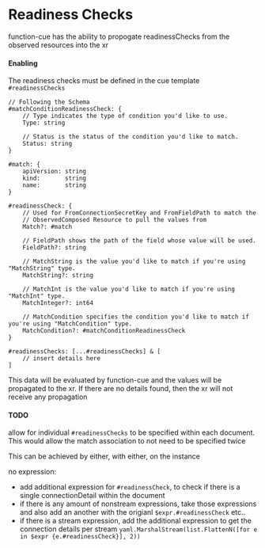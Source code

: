 # Readiness Checks

function-cue has the ability to propogate readinessChecks from the observed resources
into the xr

#### Enabling

The readiness checks must be defined in the cue template `#readinessChecks`

```cue
// Following the Schema
#matchConditionReadinessCheck: {
	// Type indicates the type of condition you'd like to use.
	Type: string

	// Status is the status of the condition you'd like to match.
	Status: string
}

#match: {
	apiVersion: string
	kind:       string
	name:       string
}

#readinessCheck: {
    // Used for FromConnectionSecretKey and FromFieldPath to match the
    // ObservedComposed Resource to pull the values from
	Match?: #match

	// FieldPath shows the path of the field whose value will be used.
	FieldPath?: string

	// MatchString is the value you'd like to match if you're using "MatchString" type.
	MatchString?: string

	// MatchInt is the value you'd like to match if you're using "MatchInt" type.
	MatchInteger?: int64

	// MatchCondition specifies the condition you'd like to match if you're using "MatchCondition" type.
	MatchCondition?: #matchConditionReadinessCheck
}

#readinessChecks: [...#readinessChecks] & [
    // insert details here
]
```

This data will be evaluated by function-cue and the values will be propagated to the xr.
If there are no details found, then the xr will not receive any propagation

#### TODO

allow for individual `#readinessChecks` to be specified within each document. This
would allow the match association to not need to be specified twice

This can be achieved by either, with either, on the instance

no expression:

- add additional expression for `#readinessCheck`, to check if there is a single connectionDetail
  within the document
- if there is any amount of nonstream expressions, take those expressions and also add an
  another with the origianl `$expr.#readinessCheck` etc..
- if there is a stream expression, add the additional expression to get the connection details
  per stream `yaml.MarshalStream(list.FlattenN([for e in $expr {e.#readinessCheck}], 2))`
